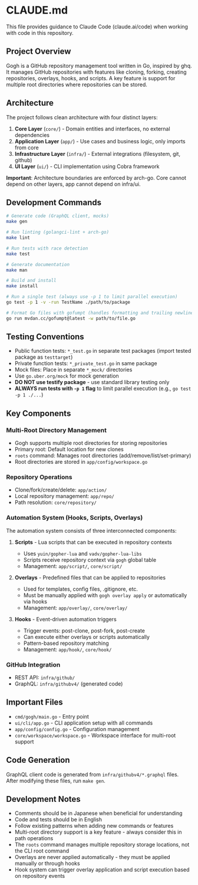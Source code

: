 # CLAUDE.md

This file provides guidance to Claude Code (claude.ai/code) when working with code in this repository.

## Project Overview

Gogh is a GitHub repository management tool written in Go, inspired by ghq. It manages GitHub repositories with features like cloning, forking, creating repositories, overlays, hooks, and scripts. A key feature is support for multiple root directories where repositories can be stored.

## Architecture

The project follows clean architecture with four distinct layers:

1. **Core Layer** (`core/`) - Domain entities and interfaces, no external dependencies
2. **Application Layer** (`app/`) - Use cases and business logic, only imports from core
3. **Infrastructure Layer** (`infra/`) - External integrations (filesystem, git, github)
4. **UI Layer** (`ui/`) - CLI implementation using Cobra framework

**Important**: Architecture boundaries are enforced by arch-go. Core cannot depend on other layers, app cannot depend on infra/ui.

## Development Commands

```bash
# Generate code (GraphQL client, mocks)
make gen

# Run linting (golangci-lint + arch-go)
make lint

# Run tests with race detection
make test

# Generate documentation
make man

# Build and install
make install

# Run a single test (always use -p 1 to limit parallel execution)
go test -p 1 -v -run TestName ./path/to/package

# Format Go files with gofumpt (handles formatting and trailing newlines)
go run mvdan.cc/gofumpt@latest -w path/to/file.go
```

## Testing Conventions

- Public function tests: `*_test.go` in separate test packages (import tested package as `testtarget`)
- Private function tests: `*_private_test.go` in same package
- Mock files: Place in separate `*_mock/` directories
- Use `go.uber.org/mock` for mock generation
- **DO NOT use testify package** - use standard library testing only
- **ALWAYS run tests with `-p 1` flag** to limit parallel execution (e.g., `go test -p 1 ./...`)

## Key Components

### Multi-Root Directory Management
- Gogh supports multiple root directories for storing repositories
- Primary root: Default location for new clones
- `roots` command: Manages root directories (add/remove/list/set-primary)
- Root directories are stored in `app/config/workspace.go`

### Repository Operations
- Clone/fork/create/delete: `app/action/` 
- Local repository management: `app/repo/`
- Path resolution: `core/repository/`

### Automation System (Hooks, Scripts, Overlays)

The automation system consists of three interconnected components:

1. **Scripts** - Lua scripts that can be executed in repository contexts
   - Uses `yuin/gopher-lua` and `vadv/gopher-lua-libs`
   - Scripts receive repository context via `gogh` global table
   - Management: `app/script/`, `core/script/`

2. **Overlays** - Predefined files that can be applied to repositories
   - Used for templates, config files, .gitignore, etc.
   - Must be manually applied with `gogh overlay apply` or automatically via hooks
   - Management: `app/overlay/`, `core/overlay/`

3. **Hooks** - Event-driven automation triggers
   - Trigger events: post-clone, post-fork, post-create
   - Can execute either overlays or scripts automatically
   - Pattern-based repository matching
   - Management: `app/hook/`, `core/hook/`

### GitHub Integration
- REST API: `infra/github/`
- GraphQL: `infra/githubv4/` (generated code)

## Important Files

- `cmd/gogh/main.go` - Entry point
- `ui/cli/app.go` - CLI application setup with all commands
- `app/config/config.go` - Configuration management
- `core/workspace/workspace.go` - Workspace interface for multi-root support

## Code Generation

GraphQL client code is generated from `infra/githubv4/*.graphql` files. After modifying these files, run `make gen`.

## Development Notes

- Comments should be in Japanese when beneficial for understanding
- Code and tests should be in English
- Follow existing patterns when adding new commands or features
- Multi-root directory support is a key feature - always consider this in path operations
- The `roots` command manages multiple repository storage locations, not the CLI root command
- Overlays are never applied automatically - they must be applied manually or through hooks
- Hook system can trigger overlay application and script execution based on repository events